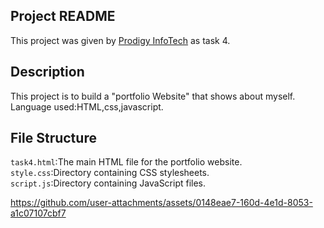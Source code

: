 ## Project README
This project was given by [Prodigy InfoTech](https://prodigyinfotech.dev/) as task 4.

## Description
This project is to build a "portfolio Website" that shows about myself. 
Language used:HTML,css,javascript.

## File Structure
```task4.html```:The main HTML file for the portfolio website.</br>
```style.css```:Directory containing CSS stylesheets.</br>
```script.js```:Directory containing JavaScript files.

https://github.com/user-attachments/assets/0148eae7-160d-4e1d-8053-a1c07107cbf7

